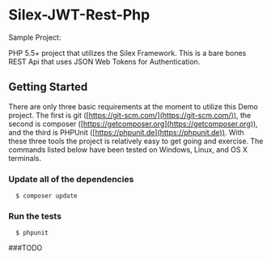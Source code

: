 # Silex-JWT-Rest-Php
Sample Project: 

PHP 5.5+ project that utilizes the Silex Framework.  This is a bare bones REST Api that uses JSON Web Tokens for Authentication.

## Getting Started
There are only three basic requirements at the moment to utilize this Demo project.  The first is git ([https://git-scm.com/](https://git-scm.com/)),
the second is composer ([https://getcomposer.org](https://getcomposer.org)), and the third is PHPUnit ([https://phpunit.de](https://phpunit.de)).
With these three tools the project is relatively easy to get going and exercise.  The commands listed below have been
tested on Windows, Linux, and OS X terminals.


###  Update all of the dependencies

```
  $ composer update
```

###  Run the tests

```
  $ phpunit
```

###TODO




